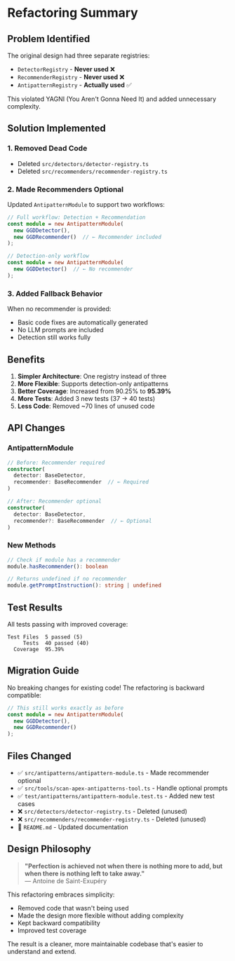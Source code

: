 # Refactoring Summary

## Problem Identified

The original design had three separate registries:
- `DetectorRegistry` - **Never used** ❌
- `RecommenderRegistry` - **Never used** ❌  
- `AntipatternRegistry` - **Actually used** ✅

This violated YAGNI (You Aren't Gonna Need It) and added unnecessary complexity.

## Solution Implemented

### 1. Removed Dead Code
- Deleted `src/detectors/detector-registry.ts`
- Deleted `src/recommenders/recommender-registry.ts`

### 2. Made Recommenders Optional
Updated `AntipatternModule` to support two workflows:

```typescript
// Full workflow: Detection + Recommendation
const module = new AntipatternModule(
  new GGDDetector(),
  new GGDRecommender()  // ← Recommender included
);

// Detection-only workflow
const module = new AntipatternModule(
  new GGDDetector()  // ← No recommender
);
```

### 3. Added Fallback Behavior
When no recommender is provided:
- Basic code fixes are automatically generated
- No LLM prompts are included
- Detection still works fully

## Benefits

1. **Simpler Architecture**: One registry instead of three
2. **More Flexible**: Supports detection-only antipatterns
3. **Better Coverage**: Increased from 90.25% to **95.39%**
4. **More Tests**: Added 3 new tests (37 → 40 tests)
5. **Less Code**: Removed ~70 lines of unused code

## API Changes

### AntipatternModule

```typescript
// Before: Recommender required
constructor(
  detector: BaseDetector,
  recommender: BaseRecommender  // ← Required
)

// After: Recommender optional
constructor(
  detector: BaseDetector,
  recommender?: BaseRecommender  // ← Optional
)
```

### New Methods

```typescript
// Check if module has a recommender
module.hasRecommender(): boolean

// Returns undefined if no recommender
module.getPromptInstruction(): string | undefined
```

## Test Results

All tests passing with improved coverage:

```
Test Files  5 passed (5)
     Tests  40 passed (40)
  Coverage  95.39%
```

## Migration Guide

No breaking changes for existing code! The refactoring is backward compatible:

```typescript
// This still works exactly as before
const module = new AntipatternModule(
  new GGDDetector(),
  new GGDRecommender()
);
```

## Files Changed

- ✅ `src/antipatterns/antipattern-module.ts` - Made recommender optional
- ✅ `src/tools/scan-apex-antipatterns-tool.ts` - Handle optional prompts
- ✅ `test/antipatterns/antipattern-module.test.ts` - Added new test cases
- ❌ `src/detectors/detector-registry.ts` - Deleted (unused)
- ❌ `src/recommenders/recommender-registry.ts` - Deleted (unused)
- 📝 `README.md` - Updated documentation

## Design Philosophy

> **"Perfection is achieved not when there is nothing more to add, but when there is nothing left to take away."**  
> — Antoine de Saint-Exupéry

This refactoring embraces simplicity:
- Removed code that wasn't being used
- Made the design more flexible without adding complexity
- Kept backward compatibility
- Improved test coverage

The result is a cleaner, more maintainable codebase that's easier to understand and extend.
